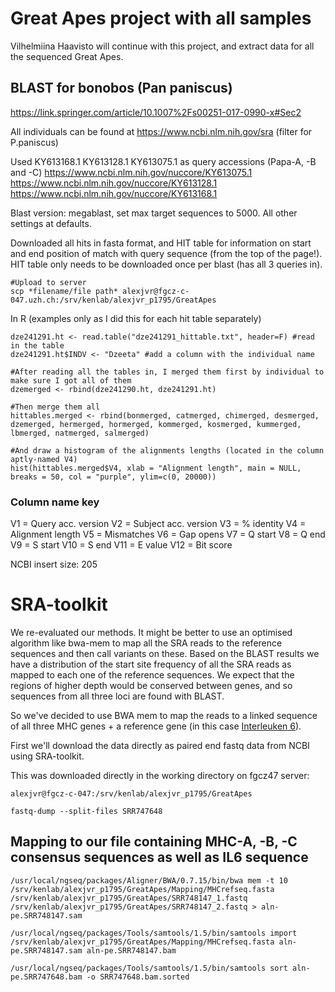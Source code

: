 # Great Apes project with all samples

Vilhelmiina Haavisto will continue with this project, and extract data for all the sequenced Great Apes. 

## BLAST for bonobos (Pan paniscus)
https://link.springer.com/article/10.1007%2Fs00251-017-0990-x#Sec2

All individuals can be found at https://www.ncbi.nlm.nih.gov/sra (filter for P.paniscus)

Used 
KY613168.1 
KY613128.1
KY613075.1
as query accessions (Papa-A, -B and -C)
https://www.ncbi.nlm.nih.gov/nuccore/KY613075.1
https://www.ncbi.nlm.nih.gov/nuccore/KY613128.1
https://www.ncbi.nlm.nih.gov/nuccore/KY613168.1

Blast version: megablast, set max target sequences to 5000. All other settings at defaults.

Downloaded all hits in fasta format, and HIT table for information on start and end position of match with query sequence (from the top of the page!). HIT table only needs to be downloaded once per blast (has all 3 queries in).

```
#Upload to server
scp *filename/file path* alexjvr@fgcz-c-047.uzh.ch:/srv/kenlab/alexjvr_p1795/GreatApes
```
In R (examples only as I did this for each hit table separately)
```
dze241291.ht <- read.table("dze241291_hittable.txt", header=F) #read in the table
dze241291.ht$INDV <- "Dzeeta" #add a column with the individual name

#After reading all the tables in, I merged them first by individual to make sure I got all of them
dzemerged <- rbind(dze241290.ht, dze241291.ht)

#Then merge them all
hittables.merged <- rbind(bonmerged, catmerged, chimerged, desmerged, dzemerged, hermerged, hormerged, kommerged, kosmerged, kummerged, lbmerged, natmerged, salmerged)

#And draw a histogram of the alignments lengths (located in the column aptly-named V4)
hist(hittables.merged$V4, xlab = "Alignment length", main = NULL, breaks = 50, col = "purple", ylim=c(0, 20000))
```
### Column name key
V1 = Query acc. version
V2 = Subject acc. version
V3 = % identity
V4 = Alignment length
V5 = Mismatches
V6 = Gap opens
V7 = Q start
V8 = Q end
V9 = S start
V10 = S end
V11 = E value
V12 = Bit score

NCBI insert size: 205 


# SRA-toolkit

We re-evaluated our methods. It might be better to use an optimised algorithm like bwa-mem to map all the SRA reads to the reference sequences and then call variants on these. Based on the BLAST results we have a distribution of the start site frequency of all the SRA reads as mapped to each one of the reference sequences. We expect that the regions of higher depth would be conserved between genes, and so sequences from all three loci are found with BLAST. 

So we've decided to use BWA mem to map the reads to a linked sequence of all three MHC genes + a reference gene (in this case [Interleuken 6](https://www.ncbi.nlm.nih.gov/nuccore/NC_000007.14?report=genbank&from=22725889&to=22732002)). 

First we'll download the data directly as paired end fastq data from NCBI using SRA-toolkit. 

This was downloaded directly in the working directory on fgcz47 server: 

```
alexjvr@fgcz-c-047:/srv/kenlab/alexjvr_p1795/GreatApes

fastq-dump --split-files SRR747648
```

## Mapping to our file containing MHC-A, -B, -C consensus sequences as well as IL6 sequence

```
/usr/local/ngseq/packages/Aligner/BWA/0.7.15/bin/bwa mem -t 10 /srv/kenlab/alexjvr_p1795/GreatApes/Mapping/MHCrefseq.fasta /srv/kenlab/alexjvr_p1795/GreatApes/SRR748147_1.fastq /srv/kenlab/alexjvr_p1795/GreatApes/SRR748147_2.fastq > aln-pe.SRR748147.sam

/usr/local/ngseq/packages/Tools/samtools/1.5/bin/samtools import /srv/kenlab/alexjvr_p1795/GreatApes/Mapping/MHCrefseq.fasta aln-pe.SRR748147.sam aln-pe.SRR748147.bam

/usr/local/ngseq/packages/Tools/samtools/1.5/bin/samtools sort aln-pe.SRR747648.bam -o SRR747648.bam.sorted

